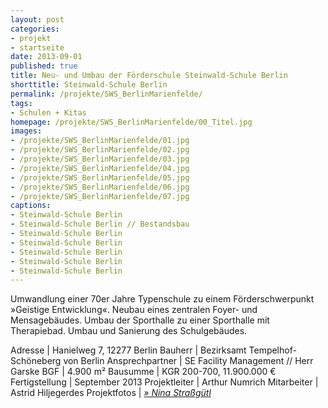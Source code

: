 ```yaml
---
layout: post
categories:
- projekt
- startseite
date: 2013-09-01
published: true
title: Neu- und Umbau der Förderschule Steinwald-Schule Berlin
shorttitle: Steinwald-Schule Berlin
permalink: /projekte/SWS_BerlinMarienfelde/
tags: 
- Schulen + Kitas
homepage: /projekte/SWS_BerlinMarienfelde/00_Titel.jpg
images:
- /projekte/SWS_BerlinMarienfelde/01.jpg
- /projekte/SWS_BerlinMarienfelde/02.jpg
- /projekte/SWS_BerlinMarienfelde/03.jpg
- /projekte/SWS_BerlinMarienfelde/04.jpg
- /projekte/SWS_BerlinMarienfelde/05.jpg
- /projekte/SWS_BerlinMarienfelde/06.jpg
- /projekte/SWS_BerlinMarienfelde/07.jpg
captions:
- Steinwald-Schule Berlin
- Steinwald-Schule Berlin // Bestandsbau
- Steinwald-Schule Berlin
- Steinwald-Schule Berlin
- Steinwald-Schule Berlin
- Steinwald-Schule Berlin
- Steinwald-Schule Berlin
---
```

Umwandlung einer 70er Jahre Typenschule zu einem Förderschwerpunkt »Geistige Entwicklung«. Neubau eines zentralen Foyer- und Mensagebäudes. Umbau der Sporthalle zu einer Sporthalle mit Therapiebad. Umbau und Sanierung des Schulgebäudes.

Adresse			|	Hanielweg 7, 12277 Berlin 
Bauherr			|	Bezirksamt Tempelhof-Schöneberg von Berlin
Ansprechpartner	|	SE Facility Management // Herr Garske
BGF				|	4.900 m²
Bausumme		|	KGR 200-700, 11.900.000 € 
Fertigstellung	|	September 2013
Projektleiter	|	Arthur Numrich
Mitarbeiter		|	Astrid Hiljegerdes 
Projektfotos	|	[_&raquo; Nina Straßgütl_](http://www.ninastrg.de) 
